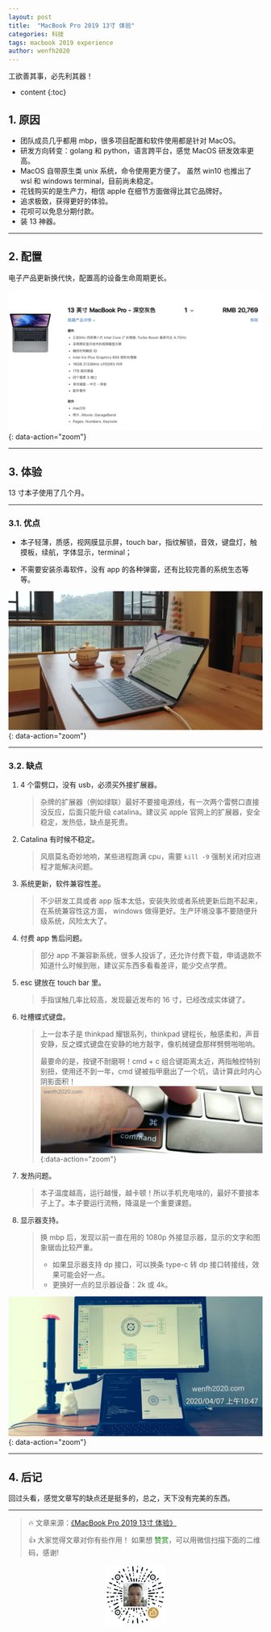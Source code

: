 ```yaml
---
layout: post
title:  "MacBook Pro 2019 13寸 体验"
categories: 科技
tags: macbook 2019 experience
author: wenfh2020
---
```


工欲善其事，必先利其器！



* content
{:toc}

## 1. 原因

* 团队成员几乎都用 mbp，很多项目配置和软件使用都是针对 MacOS。
* 研发方向转变：golang 和 python，语言跨平台，感觉 MacOS 研发效率更高。
* MacOS 自带原生类 unix 系统，命令使用更方便了。 虽然 win10 也推出了 wsl 和 windows terminal，目前尚未稳定。
* 花钱购买的是生产力，相信 apple 在细节方面做得比其它品牌好。
* 追求极致，获得更好的体验。
* 花呗可以免息分期付款。
* 装 13 神器。

---

## 2. 配置

电子产品更新换代快，配置高的设备生命周期更长。

![配置](/images/2020-02-20-16-53-06.png){: data-action="zoom"}

---

## 3. 体验

13 寸本子使用了几个月。

---

### 3.1. 优点

* 本子轻薄，质感，视网膜显示屏，touch bar，指纹解锁，音效，键盘灯，触摸板，续航，字体显示，terminal；

* 不需要安装杀毒软件，没有 app 的各种弹窗，还有比较完善的系统生态等等。

![优点](/images/2020-02-20-16-53-26.png){: data-action="zoom"}

---

### 3.2. 缺点

1. 4 个雷劈口，没有 usb，必须买外接扩展器。
   > 杂牌的扩展器（例如绿联）最好不要接电源线，有一次两个雷劈口直接没反应，后面只能升级 catalina。建议买 apple 官网上的扩展器，安全稳定，发热低，缺点是死贵。
2. Catalina 有时候不稳定。
   > 风扇莫名奇妙地响，某些进程跑满 cpu，需要 `kill -9` 强制关闭对应进程才能解决问题。
3. 系统更新，软件兼容性差。
   > 不少研发工具或者 app 版本太低，安装失败或者系统更新后跑不起来，在系统兼容性这方面， windows 做得更好。生产环境没事不要随便升级系统，风险太大了。
4. 付费 app 售后问题。
   > 部分 app 不兼容新系统，很多人投诉了，还允许付费下载，申请退款不知道什么时候到账，建议买东西多看看差评，能少交点学费。
5. esc 键放在 touch bar 里。
   > 手指误触几率比较高，发现最近发布的 16 寸，已经改成实体键了。
6. 吐槽蝶式键盘。
   > 上一台本子是 thinkpad 耀银系列，thinkpad 键程长，触感柔和，声音安静，反之蝶式键盘在安静的地方敲字，像机械键盘那样劈劈啪啪响。
   >
   > 最要命的是，按键不耐磨啊！cmd + c 组合键距离太近，两指触控特别别扭，使用还不到一年，cmd 键被指甲磨出了一个坑，请计算此时内心阴影面积！
   ![按键耐磨度低](/images/2020-08-04-12-20-35.png){:data-action="zoom"}
7. 发热问题。
   > 本子温度越高，运行越慢，越卡顿！所以手机充电啥的，最好不要接本子上了。本子要运行流畅，降温是一个重要课题。
8. 显示器支持。
   > 换 mbp 后，发现以前一直在用的 1080p 外接显示器，显示的文字和图象锯齿比较严重。
   >
   > * 如果显示器支持 dp 接口，可以换条 type-c 转 dp 接口转接线，效果可能会好一点。
   > * 更换好一点的显示器设备：2k 或 4k。

![外接显示器](/images/2020-04-07-11-04-48.png){: data-action="zoom"}

---

## 4. 后记

回过头看，感觉文章写的缺点还是挺多的，总之，天下没有完美的东西。

---

> 🔥 文章来源：[《MacBook Pro 2019 13寸 体验》](https://wenfh2020.com/2019/11/14/mbp2019/)
>
> 👍 大家觉得文章对你有些作用！ 如果想 <font color=green>赞赏</font>，可以用微信扫描下面的二维码，感谢!
<div align=center><img src="/images/2020-08-06-15-49-47.png" width="120"/></div>
